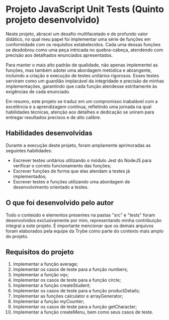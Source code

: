 # Projeto JavaScript Unit Tests (Quinto projeto desenvolvido)

Neste projeto, abracei um desafio multifacetado e de profundo valor didático, no qual meu papel foi implementar uma série de funções em conformidade com os requisitos estabelecidos. Cada uma dessas funções se desdobrou como uma peça intricada no quebra-cabeça, atendendo com precisão aos detalhados enunciados apresentados.

Para manter o mais alto padrão de qualidade, não apenas implementei as funções, mas também adotei uma abordagem metódica e abrangente, incluindo a criação e execução de testes unitários rigorosos. Esses testes serviram como um guardião implacável da integridade e precisão de minhas implementações, garantindo que cada função atendesse estritamente às exigências de cada enunciado.

Em resumo, este projeto se traduz em um compromisso inabalável com a excelência e a aprendizagem contínua, refletindo uma jornada na qual habilidades técnicas, atenção aos detalhes e dedicação se uniram para entregar resultados precisos e de alto calibre.

## Habilidades desenvolvidas

Durante a execução deste projeto, foram amplamente aprimoradas as seguintes habilidades:

- Escrever testes unitários utilizando o módulo Jest do NodeJS para verificar o correto funcionamento das funções;
- Escrever funções de forma que elas atendam a testes já implementados;
- Escrever testes e funções utilizando uma abordagem de desenvolvimento orientado a testes.

## O que foi desenvolvido pelo autor

Todo o conteúdo e elementos presentes na pastas "src" e "tests" foram desenvolvidos exclusivamente por mim, representando minha contribuição integral a este projeto. É importante mencionar que os demais arquivos foram elaborados pela equipe da Trybe como parte do contexto mais amplo do projeto.

## Requisitos do projeto

1. Implementar a função average;
2. Implementar os casos de teste para a função numbers;
3. Implementar a função vqv;
4. Implementar os casos de teste para a função circle;
5. Implementar a função createStudent;
6. Implementar os casos de teste para a função productDetails;
7. Implementar as funções calculator e arrayGenerator;
8. Implementar a função myCounter;
9. Implementar os casos de teste para a função getCharacter;
10. Implementar a função createMenu, bem como seus casos de teste.